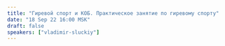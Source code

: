```yaml
---
title: "Гиревой спорт и КОБ. Практическое занятие по гиревому спорту"
date: "18 Sep 22 16:00 MSK"
draft: false
speakers: ["vladimir-sluckiy"]
---
```

